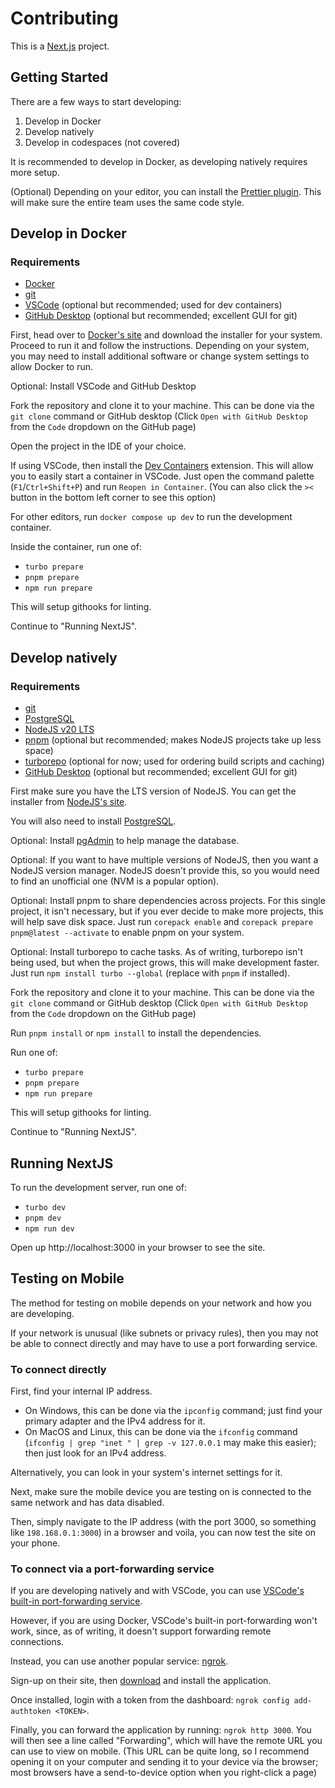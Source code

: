 # Contributing

This is a [Next.js](https://nextjs.org/) project.

## Getting Started

There are a few ways to start developing:

1. Develop in Docker
2. Develop natively
3. Develop in codespaces (not covered)

It is recommended to develop in Docker, as developing natively requires more setup.

(Optional) Depending on your editor, you can install the [Prettier plugin](https://prettier.io/docs/en/editors).
This will make sure the entire team uses the same code style.

## Develop in Docker

### Requirements

-   [Docker](https://www.docker.com)
-   [git](https://git-scm.com/)
-   [VSCode](https://code.visualstudio.com/) (optional but recommended; used for dev containers)
-   [GitHub Desktop](https://desktop.github.com/) (optional but recommended; excellent GUI for git)

First, head over to [Docker's site](https://www.docker.com/get-started/) and download the installer for your system.
Proceed to run it and follow the instructions.
Depending on your system, you may need to install additional software or change system settings to allow Docker to run.

Optional: Install VSCode and GitHub Desktop

Fork the repository and clone it to your machine.
This can be done via the `git clone` command or GitHub desktop (Click `Open with GitHub Desktop` from the `Code` dropdown on the GitHub page)

Open the project in the IDE of your choice.

If using VSCode, then install the [Dev Containers](https://marketplace.visualstudio.com/items?itemName=ms-vscode-remote.remote-containers) extension.
This will allow you to easily start a container in VSCode.
Just open the command palette (`F1`/`Ctrl+Shift+P`) and run `Reopen in Container`.
(You can also click the `><` button in the bottom left corner to see this option)

For other editors, run `docker compose up dev` to run the development container.

Inside the container, run one of:

-   `turbo prepare`
-   `pnpm prepare`
-   `npm run prepare`

This will setup githooks for linting.

Continue to "Running NextJS".

## Develop natively

### Requirements

-   [git](https://git-scm.com/)
-   [PostgreSQL](https://www.postgresql.org/)
-   [NodeJS v20 LTS](https://nodejs.org)
-   [pnpm](https://pnpm.io/) (optional but recommended; makes NodeJS projects take up less space)
-   [turborepo](https://turbo.build/repo) (optional for now; used for ordering build scripts and caching)
-   [GitHub Desktop](https://desktop.github.com/) (optional but recommended; excellent GUI for git)

First make sure you have the LTS version of NodeJS.
You can get the installer from [NodeJS's site](https://nodejs.org).

You will also need to install [PostgreSQL](https://www.postgresql.org/download/).

Optional: Install [pgAdmin](https://www.pgadmin.org/) to help manage the database.

Optional: If you want to have multiple versions of NodeJS, then you want a NodeJS version manager.
NodeJS doesn't provide this, so you would need to find an unofficial one (NVM is a popular option).

Optional: Install pnpm to share dependencies across projects.
For this single project, it isn't necessary, but if you ever decide to make more projects, this will help save disk space.
Just run `corepack enable` and `corepack prepare pnpm@latest --activate` to enable pnpm on your system.

Optional: Install turborepo to cache tasks.
As of writing, turborepo isn't being used, but when the project grows, this will make development faster.
Just run `npm install turbo --global` (replace with `pnpm` if installed).

Fork the repository and clone it to your machine.
This can be done via the `git clone` command or GitHub desktop (Click `Open with GitHub Desktop` from the `Code` dropdown on the GitHub page)

Run `pnpm install` or `npm install` to install the dependencies.

Run one of:

-   `turbo prepare`
-   `pnpm prepare`
-   `npm run prepare`

This will setup githooks for linting.

Continue to "Running NextJS".

## Running NextJS

To run the development server, run one of:

-   `turbo dev`
-   `pnpm dev`
-   `npm run dev`

Open up http://localhost:3000 in your browser to see the site.

## Testing on Mobile

The method for testing on mobile depends on your network and how you are developing.

If your network is unusual (like subnets or privacy rules), then you may not be able to connect directly and may have to use a port forwarding service.

### To connect directly

First, find your internal IP address.

-   On Windows, this can be done via the `ipconfig` command; just find your primary adapter and the IPv4 address for it.
-   On MacOS and Linux, this can be done via the `ifconfig` command (`ifconfig | grep "inet " | grep -v 127.0.0.1` may make this easier); then just look for an IPv4 address.

Alternatively, you can look in your system's internet settings for it.

Next, make sure the mobile device you are testing on is connected to the same network and has data disabled.

Then, simply navigate to the IP address (with the port 3000, so something like `198.168.0.1:3000`) in a browser and voila, you can now test the site on your phone.

### To connect via a port-forwarding service

If you are developing natively and with VSCode, you can use [VSCode's built-in port-forwarding service](https://code.visualstudio.com/docs/editor/port-forwarding).

However, if you are using Docker, VSCode's built-in port-forwarding won't work, since, as of writing, it doesn't support forwarding remote connections.

Instead, you can use another popular service: [ngrok](https://ngrok.com/).

Sign-up on their site, then [download](https://ngrok.com/download) and install the application.

Once installed, login with a token from the dashboard: `ngrok config add-authtoken <TOKEN>`.

Finally, you can forward the application by running: `ngrok http 3000`.
You will then see a line called "Forwarding", which will have the remote URL you can use to view on mobile.
(This URL can be quite long, so I recommend opening it on your computer and sending it to your device via the browser; most browsers have a send-to-device option when you right-click a page)
